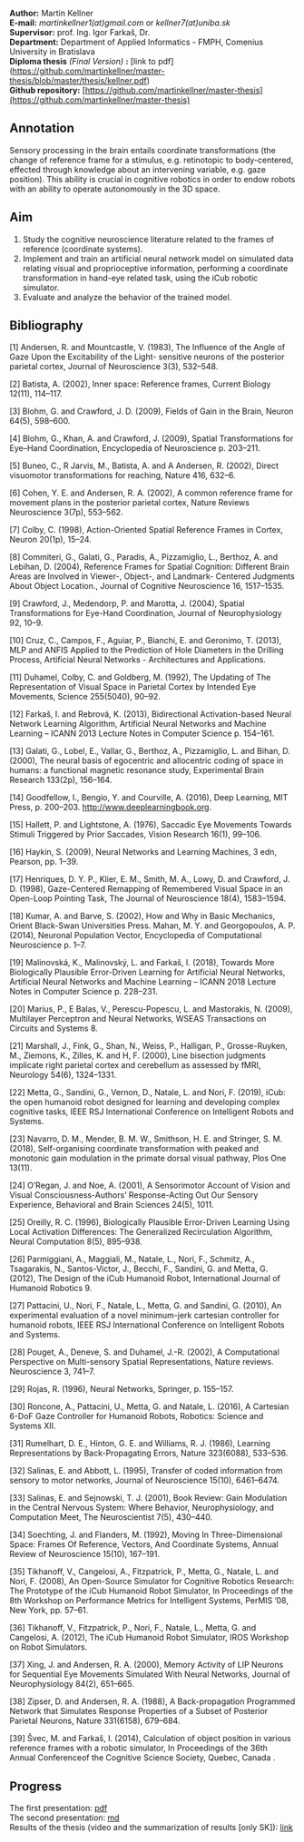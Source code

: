 **Author:** Martin Kellner<br>
**E-mail:** *martinkellner1(at)gmail.com* or *kellner7(at)uniba.sk* <br>
**Supervisor:** prof. Ing. Igor Farkaš, Dr. <br>
**Department:** Department of Applied Informatics - FMPH, Comenius University in Bratislava <br>
**Diploma thesis** *(Final Version)* **:** [link to pdf] (https://github.com/martinkellner/master-thesis/blob/master/thesis/kellner.pdf) <br>
**Github repository:** [https://github.com/martinkellner/master-thesis](https://github.com/martinkellner/master-thesis)

## Annotation
Sensory processing in the brain entails coordinate transformations (the change of reference frame for a stimulus, e.g. retinotopic to body-centered, effected through knowledge about an intervening variable, e.g. gaze position). This ability is crucial in cognitive robotics in order to endow robots with an ability to operate autonomously in the 3D space.
## Aim
1. Study the cognitive neuroscience literature related to the frames of reference (coordinate systems).
2. Implement and train an artificial neural network model on simulated data relating visual and proprioceptive information, performing a coordinate transformation in hand-eye related task, using the iCub robotic simulator.
3. Evaluate and analyze the behavior of the trained model.
## Bibliography
[1] Andersen, R. and Mountcastle, V. (1983), The Influence of the Angle of Gaze Upon the Excitability of the Light- sensitive neurons of the posterior parietal cortex, Journal of Neuroscience 3(3), 532–548.

[2] Batista, A. (2002), Inner space: Reference frames, Current Biology 12(11), 114–117.

[3] Blohm, G. and Crawford, J. D. (2009), Fields of Gain in the Brain, Neuron 64(5), 598–600.

[4] Blohm, G., Khan, A. and Crawford, J. (2009), Spatial Transformations for Eye–Hand Coordination, Encyclopedia of Neuroscience p. 203–211.

[5] Buneo, C., R Jarvis, M., Batista, A. and A Andersen, R. (2002), Direct visuomotor transformations for reaching, Nature 416, 632–6.

[6] Cohen, Y. E. and Andersen, R. A. (2002), A common reference frame for movement plans in the posterior parietal cortex, Nature Reviews Neuroscience 3(7p), 553–562.

[7] Colby, C. (1998), Action-Oriented Spatial Reference Frames in Cortex, Neuron 20(1p), 15–24.

[8] Commiteri, G., Galati, G., Paradis, A., Pizzamiglio, L., Berthoz, A. and Lebihan, D. (2004), Reference Frames for Spatial Cognition: Different Brain Areas are Involved in Viewer-, Object-, and Landmark- Centered Judgments About Object
Location., Journal of Cognitive Neuroscience 16, 1517–1535.

[9] Crawford, J., Medendorp, P. and Marotta, J. (2004), Spatial Transformations for Eye-Hand Coordination, Journal of Neurophysiology 92, 10–9.

[10] Cruz, C., Campos, F., Aguiar, P., Bianchi, E. and Geronimo, T. (2013), MLP and ANFIS Applied to the Prediction of Hole Diameters in the Drilling Process, Artificial Neural Networks - Architectures and Applications.

[11] Duhamel, Colby, C. and Goldberg, M. (1992), The Updating of The Representation of Visual Space in Parietal Cortex by Intended Eye Movements, Science 255(5040), 90–92.

[12] Farkaš, I. and Rebrová, K. (2013), Bidirectional Activation-based Neural Network Learning Algorithm, Artificial Neural Networks and Machine Learning – ICANN 2013 Lecture Notes in Computer Science p. 154–161.

[13] Galati, G., Lobel, E., Vallar, G., Berthoz, A., Pizzamiglio, L. and Bihan, D. (2000), The neural basis of egocentric and allocentric coding of space in humans: a functional magnetic resonance study, Experimental Brain Research 133(2p), 156–164.

[14] Goodfellow, I., Bengio, Y. and Courville, A. (2016), Deep Learning, MIT Press, p. 200–203. http://www.deeplearningbook.org.

[15] Hallett, P. and Lightstone, A. (1976), Saccadic Eye Movements Towards Stimuli Triggered by Prior Saccades, Vision Research 16(1), 99–106.

[16] Haykin, S. (2009), Neural Networks and Learning Machines, 3 edn, Pearson, pp. 1–39.

[17] Henriques, D. Y. P., Klier, E. M., Smith, M. A., Lowy, D. and Crawford, J. D. (1998), Gaze-Centered Remapping of Remembered Visual Space in an Open-Loop Pointing Task, The Journal of Neuroscience 18(4), 1583–1594.

[18] Kumar, A. and Barve, S. (2002), How and Why in Basic Mechanics, Orient Black-Swan Universities Press.
Mahan, M. Y. and Georgopoulos, A. P. (2014), Neuronal Population Vector, Encyclopedia of Computational Neuroscience p. 1–7.

[19] Malinovská, K., Malinovský, L. and Farkaš, I. (2018), Towards More Biologically Plausible Error-Driven Learning for Artificial Neural Networks, Artificial Neural Networks and Machine Learning – ICANN 2018 Lecture Notes in Computer
Science p. 228–231.

[20] Marius, P., E Balas, V., Perescu-Popescu, L. and Mastorakis, N. (2009), Multilayer Perceptron and Neural Networks, WSEAS Transactions on Circuits and Systems 8.

[21] Marshall, J., Fink, G., Shan, N., Weiss, P., Halligan, P., Grosse-Ruyken, M., Ziemons, K., Zilles, K. and H, F. (2000), Line bisection judgments implicate right parietal cortex and cerebellum as assessed by fMRI, Neurology 54(6), 1324–1331.

[22] Metta, G., Sandini, G., Vernon, D., Natale, L. and Nori, F. (2019), iCub: the open humanoid robot designed for learning and developing complex cognitive tasks, IEEE RSJ International Conference on Intelligent Robots and Systems.

[23] Navarro, D. M., Mender, B. M. W., Smithson, H. E. and Stringer, S. M. (2018), Self-organising coordinate transformation with peaked and monotonic gain modulation in the primate dorsal visual pathway, Plos One 13(11).

[24] O’Regan, J. and Noe, A. (2001), A Sensorimotor Account of Vision and Visual Consciousness-Authors’ Response-Acting Out Our Sensory Experience, Behavioral and Brain Sciences 24(5), 1011. 

[25] Oreilly, R. C. (1996), Biologically Plausible Error-Driven Learning Using Local Activation Differences: The Generalized Recirculation Algorithm, Neural Computation 8(5), 895–938.

[26] Parmiggiani, A., Maggiali, M., Natale, L., Nori, F., Schmitz, A., Tsagarakis, N., Santos-Victor, J., Becchi, F., Sandini, G. and Metta, G. (2012), The Design of the iCub Humanoid Robot, International Journal of Humanoid Robotics 9.

[27] Pattacini, U., Nori, F., Natale, L., Metta, G. and Sandini, G. (2010), An experimental evaluation of a novel minimum-jerk cartesian controller for humanoid robots, IEEE RSJ International Conference on Intelligent Robots and Systems.

[28] Pouget, A., Deneve, S. and Duhamel, J.-R. (2002), A Computational Perspective on Multi-sensory Spatial Representations, Nature reviews. Neuroscience 3, 741–7.

[29] Rojas, R. (1996), Neural Networks, Springer, p. 155–157.

[30] Roncone, A., Pattacini, U., Metta, G. and Natale, L. (2016), A Cartesian 6-DoF Gaze Controller for Humanoid Robots, Robotics: Science and Systems XII.

[31] Rumelhart, D. E., Hinton, G. E. and Williams, R. J. (1986), Learning Representations by Back-Propagating Errors, Nature 323(6088), 533–536. 

[32] Salinas, E. and Abbott, L. (1995), Transfer of coded information from sensory to motor networks, Journal of Neuroscience 15(10), 6461–6474.

[33] Salinas, E. and Sejnowski, T. J. (2001), Book Review: Gain Modulation in the Central Nervous System: Where Behavior, Neurophysiology, and Computation Meet, The Neuroscientist 7(5), 430–440.

[34] Soechting, J. and Flanders, M. (1992), Moving In Three-Dimensional Space: Frames Of Reference, Vectors, And Coordinate Systems, Annual Review of Neuroscience 15(10), 167–191.

[35] Tikhanoff, V., Cangelosi, A., Fitzpatrick, P., Metta, G., Natale, L. and Nori, F. (2008), An Open-Source Simulator for Cognitive Robotics Research: The Prototype of the iCub Humanoid Robot Simulator, In Proceedings of the 8th Workshop
on Performance Metrics for Intelligent Systems, PerMIS ’08, New York, pp. 57–61.

[36] Tikhanoff, V., Fitzpatrick, P., Nori, F., Natale, L., Metta, G. and Cangelosi, A. (2012), The iCub Humanoid Robot Simulator, IROS Workshop on Robot Simulators.

[37] Xing, J. and Andersen, R. A. (2000), Memory Activity of LIP Neurons for Sequential Eye Movements Simulated With Neural Networks, Journal of Neurophysiology 84(2), 651–665.

[38] Zipser, D. and Andersen, R. A. (1988), A Back-propagation Programmed Network that Simulates Response Properties of a Subset of Posterior Parietal Neurons, Nature 331(6158), 679–684. 

[39] Švec, M. and Farkaš, I. (2014), Calculation of object position in various reference frames with a robotic simulator, In Proceedings of the 36th Annual Conferenceof the Cognitive Science Society, Quebec, Canada .

## Progress
The first presentation: <a href="http://www.st.fmph.uniba.sk/~kellner7/prez/ds.pdf">pdf</a> <br>
The second presentation: <a href="https://github.com/martinkellner/master-thesis/blob/master/notes/progress/README.md">md</a> <br>
Results of the thesis (video and the summarization of results [only SK]): <a href="http://www.st.fmph.uniba.sk/~kellner7/def">link</a>

